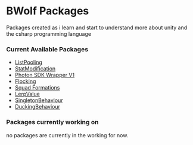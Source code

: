 # BWolf Packages

Packages created as i learn and start to understand more about unity and the csharp programming language

### Current Available Packages

  - [ListPooling](https://github.com/Bvanderwolf/BWolfPackages/tree/master/Assets/BWolf/Utilities/ListPooling)
  - [StatModification](https://github.com/Bvanderwolf/BWolfPackages/tree/master/Assets/BWolf/Utilities/StatModification)
  - [Photon SDK Wrapper V1](https://github.com/Bvanderwolf/BWolfPackages/tree/master/Assets/BWolf/Wrappers/PhotonSDK)
  - [Flocking](https://github.com/Bvanderwolf/BWolfPackages/tree/master/Assets/BWolf/Utilities/Flocking)
  - [Squad Formations](https://github.com/Bvanderwolf/BWolfPackages/blob/master/Assets/BWolf/Utilities/SquadFormations)
  - [LerpValue](https://github.com/Bvanderwolf/BWolfPackages/tree/master/Assets/BWolf/Utilities/LerpValue)
  - [SingletonBehaviour](https://github.com/Bvanderwolf/BWolfPackages/tree/master/Assets/BWolf/Utilities/SingletonBehaviour)
  - [DuckingBehaviour](https://github.com/Bvanderwolf/BWolfPackages/tree/master/Assets/BWolf/Utilities/DuckingBehaviour)

### Packages currently working on
no packages are currently in the working for now.
